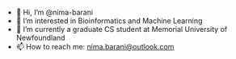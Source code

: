 - 👋 Hi, I’m @nima-barani
- 👀 I’m interested in Bioinformatics and Machine Learning
- 🌱 I’m currently a graduate CS student at Memorial University of Newfoundland
- 📫 How to reach me: <nima.barani@outlook.com>

<!---
nima-barani/nima-barani is a ✨ special ✨ repository because its `README.md` (this file) appears on your GitHub profile.
You can click the Preview link to take a look at your changes.
--->

